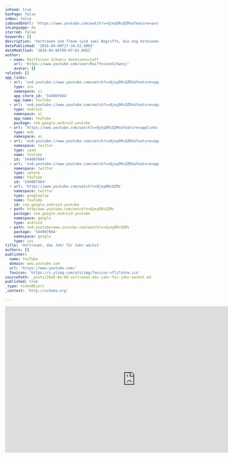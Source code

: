 ```yaml
---
inFeed: true
hasPage: false
inNav: false
isBasedOnUrl: 'https://www.youtube.com/watch?v=QjeyDRcQZMs&feature=youtu.be'
inLanguage: de
starred: false
keywords: []
description: 'Vertrauen und Treue sind zwei Begriffe, die eng miteinander verwandt sind. Das führen uns unsere Mitglieder mit jedem Jahr mehr vor Augen. Wie sie das tun? Durch eine Bindung, die bemerkenswert ist: 80 Prozent von ihnen schenken Raiffeisen seit mehr als zehn Jahren ihr Vertrauen, indem sie uns ihr Geld anvertrauen und eine Beziehung zu uns aufgebaut haben, der sie bis heute die Treue halten.'
datePublished: '2016-04-08T17:34:52.990Z'
dateModified: '2016-04-08T09:07:01.805Z'
author:
  - name: Raiffeisen Schweiz Genossenschaft
    url: 'https://www.youtube.com/user/RaiffeisenSchweiz'
    avatar: {}
related: []
app_links:
  - url: 'vnd.youtube://www.youtube.com/watch?v=QjeyDRcQZMs&feature=applinks'
    type: ios
    namespace: ai
    app_store_id: '544007664'
    app_name: YouTube
  - url: 'vnd.youtube://www.youtube.com/watch?v=QjeyDRcQZMs&feature=applinks'
    type: android
    namespace: ai
    app_name: YouTube
    package: com.google.android.youtube
  - url: 'https://www.youtube.com/watch?v=QjeyDRcQZMs&feature=applinks'
    type: web
    namespace: ai
  - url: 'vnd.youtube://www.youtube.com/watch?v=QjeyDRcQZMs&feature=applinks'
    namespace: twitter
    type: ipad
    name: YouTube
    id: '544007664'
  - url: 'vnd.youtube://www.youtube.com/watch?v=QjeyDRcQZMs&feature=applinks'
    namespace: twitter
    type: iphone
    name: YouTube
    id: '544007664'
  - url: 'https://www.youtube.com/watch?v=QjeyDRcQZMs'
    namespace: twitter
    type: googleplay
    name: YouTube
    id: com.google.android.youtube
  - path: http/www.youtube.com/watch?v=QjeyDRcQZMs
    package: com.google.android.youtube
    namespace: google
    type: android
  - path: vnd.youtube/www.youtube.com/watch?v=QjeyDRcQZMs
    package: '544007664'
    namespace: google
    type: ios
title: 'Vertrauen, das Jahr für Jahr wächst'
authors: []
publisher:
  name: YouTube
  domain: www.youtube.com
  url: 'https://www.youtube.com/'
  favicon: 'https://s.ytimg.com/yts/img/favicon-vflz7uhzw.ico'
sourcePath: _posts/2016-04-08-vertrauen-das-jahr-fur-jahr-wachst.md
published: true
_type: VideoObject
_context: 'http://schema.org'

---
```

<iframe src="https://cdn.embedly.com/widgets/media.html?src=https%3A%2F%2Fwww.youtube.com%2Fembed%2FQjeyDRcQZMs%3Ffeature%3Doembed&amp;url=https%3A%2F%2Fwww.youtube.com%2Fwatch%3Fv%3DQjeyDRcQZMs%26feature%3Dyoutu.be&amp;image=https%3A%2F%2Fi.ytimg.com%2Fvi%2FQjeyDRcQZMs%2Fhqdefault.jpg&amp;key=b7d04c9b404c499eba89ee7072e1c4f7&amp;type=text%2Fhtml&amp;schema=youtube" width="854" height="480" scrolling="no" frameborder="0" allowfullscreen="allowfullscreen" style=""></iframe>